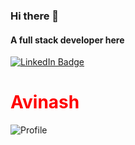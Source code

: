 ### Hi there 👋
#### A full stack developer here
[![LinkedIn Badge](https://img.shields.io/badge/LinkedIn-Profile-informational?style=flat&logo=linkedin&logoColor=white&color=0D76A8)](https://www.linkedin.com/in/avinash-tiwari-576962120/)
<h1 style="color:red;">Avinash</h1>

![Profile](https://drive.google.com/file/d/1TRZ2QQBNUzTtoNwk0nvp1GM7Q-6skTmA/view?usp=sharing)
